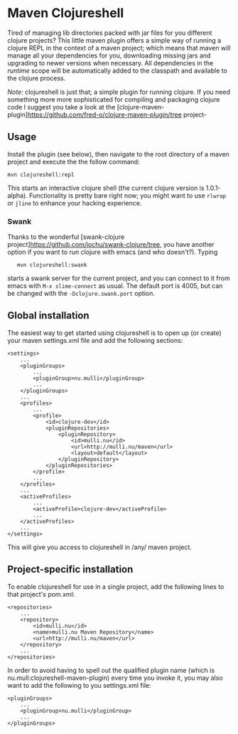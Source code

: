# Maven Clojureshell

Tired of managing lib directories packed with jar files for you
different clojure projects? This little maven plugin offers a simple
way of running a clojure REPL in the context of a maven project; which
means that maven will manage all your dependencies for you,
downloading missing jars and upgrading to newer versions when
necessary. All dependencies in the *runtime* scope will be
automatically added to the classpath and available to the clojure
process.

*Note:* clojureshell is just that; a simple plugin for running
clojure. If you need something more more sophisticated for compiling
and packaging clojure code I suggest you take a look at the
[clojure-maven-plugin]https://github.com/fred-o/clojure-maven-plugin/tree
project-

## Usage

Install the plugin (see below), then navigate to the root directory of
a maven project and execute the the follow command:

  	mvn clojureshell:repl

This starts an interactive clojure shell (the current clojure version
is 1.0.1-alpha). Functionality is pretty bare right now; you might
want to use `rlwrap` or `jline` to enhance your hacking experience. 

### Swank

Thanks to the wonderful [swank-clojure
project]https://github.com/jochu/swank-clojure/tree, you have another
option if you want to run clojure with emacs (and who
doesn't?). Typing

       mvn clojureshell:swank

starts a swank server for the current project, and you can connect to
it from emacs with `M-x slime-connect` as usual. The default port is
4005, but can be changed with the `-Dclojure.swank.port` option.

## Global installation

The easiest way to get started using clojureshell is to open up (or create)
your maven settings.xml file and add the following sections:

	<settings>
		...
		<pluginGroups>
			...
			<pluginGroup>nu.mulli</pluginGroup>
			...
		</pluginGroups>
		...
		<profiles>
			...
			<profile>
				<id>clojure-dev</id>
				<pluginRepositories>
					<pluginRepository>
						<id>mulli.nu</id>
						<url>http://mulli.nu/maven</url>
						<layout>default</layout>
					</pluginRepository>
				</pluginRepositories>
			</profile>
			...
		</profiles>
		...
		<activeProfiles>
			...
			<activeProfile>clojure-dev</activeProfile>
			...
		</activeProfiles>
		...
	</settings>

This will give you access to clojureshell in /any/ maven project.

## Project-specific installation
	
To enable clojureshell for use in a single project, add the following lines to that project's pom.xml:

	<repositories>
		...
		<repository>
			<id>mulli.nu</id>
			<name>mulli.nu Maven Repository</name>
			<url>http://mulli.nu/maven</url>
		</repository>
		...
	</repositories>

In order to avoid having to spell out the qualified plugin name (which
is nu.mull:clojureshell-maven-plugin) every time you invoke it, you may
also want to add the following to you settings.xml file:

	<pluginGroups>
		...
		<pluginGroup>nu.mulli</pluginGroup>
		...
	</pluginGroups>
